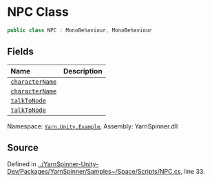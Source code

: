 # NPC Class


```csharp
public class NPC : MonoBehaviour, MonoBehaviour
```



## Fields
|Name|Description|
|:---|:---|
|[`characterName`](/api/csharp/yarn.unity.example/npc.charactername.md)||
|[`characterName`](/api/csharp/yarn.unity.example/npc.charactername.md)||
|[`talkToNode`](/api/csharp/yarn.unity.example/npc.talktonode.md)||
|[`talkToNode`](/api/csharp/yarn.unity.example/npc.talktonode.md)||
<div class="class-metadata">

Namespace: [`Yarn.Unity.Example`](/api/csharp/yarn.unity.example/README.md), Assembly: YarnSpinner.dll
</div>

## Source
Defined in [../YarnSpinner-Unity-Dev/Packages/YarnSpinner/Samples~/Space/Scripts/NPC.cs](https://github.com/YarnSpinnerTool/YarnSpinner-Unity//blob/develop/Samples~/Space/Scripts/NPC.cs#L33), line 33.
